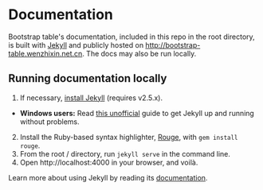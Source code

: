 # Documentation

Bootstrap table's documentation, included in this repo in the root directory, is built with [Jekyll](http://jekyllrb.com/) and publicly hosted on http://bootstrap-table.wenzhixin.net.cn. The docs may also be run locally.

## Running documentation locally

1. If necessary, [install Jekyll](http://jekyllrb.com/docs/installation) (requires v2.5.x).
  - **Windows users:** Read [this unofficial](http://jekyll-windows.juthilo.com/) guide to get Jekyll up and running without problems.

2. Install the Ruby-based syntax highlighter, [Rouge](https://github.com/jneen/rouge), with `gem install rouge`.
3. From the root / directory, run `jekyll serve` in the command line.
4. Open http://localhost:4000 in your browser, and voilà.

Learn more about using Jekyll by reading its [documentation](http://jekyllrb.com/docs/home/).
